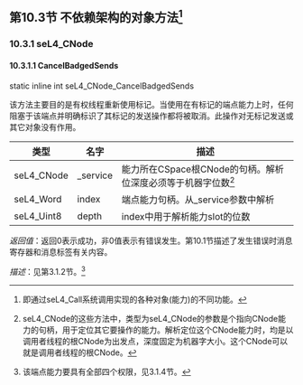## 第10.3节  不依赖架构的对象方法[^1]

### 10.3.1  seL4_CNode

#### 10.3.1.1  CancelBadgedSends

static inline int seL4_CNode_CancelBadgedSends

该方法主要目的是有权线程重新使用标记。当使用在有标记的端点能力上时，任何阻塞于该端点并明确标识了其标记的发送操作都将被取消。此操作对无标记发送或其它对象没有作用。

类型 | 名字 | 描述
--- | --- | ---
seL4_CNode | _service | 能力所在CSpace根CNode的句柄。解析位深度必须等于机器字位数[^2]
seL4_Word | index | 端点能力句柄。从_service参数中解析
seL4_Uint8 | depth | index中用于解析能力slot的位数

*返回值*：返回0表示成功，非0值表示有错误发生。第10.1节描述了发生错误时消息寄存器和消息标签有关内容。

*描述*：见第3.1.2节。[^3]

[^1]: 即通过seL4_Call系统调用实现的各种对象(能力)的不同功能。

[^2]: seL4_CNode的这些方法中，类型为seL4_CNode的参数是个指向CNode能力的句柄，用于定位其它要操作的能力。解析定位这个CNode能力时，均是以调用者线程的根CNode为出发点，深度固定为机器字大小。这个CNode可以就是调用者线程的根CNode。

[^3]: 该端点能力要具有全部四个权限，见3.1.4节。
